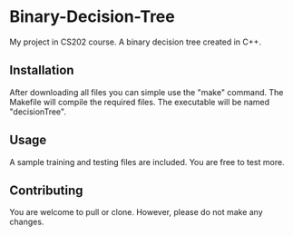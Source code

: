 # Binary-Decision-Tree

My project in CS202 course. A binary decision tree created in C++.

## Installation
After downloading all files you can simple use the "make" command. The Makefile will compile the required files. The executable will be named "decisionTree".

## Usage
A sample training and testing files are included. You are free to test more.

## Contributing
You are welcome to pull or clone. However, please do not make any changes.
